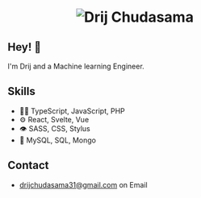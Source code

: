 

<!-- ### Hi there 👋 -->


<!-- **Drij77/Drij77** is a ✨ _special_ ✨ repository because its `README.md` (this file) appears on your GitHub profile.  -->

<!-- Here are some ideas to get you started: -->

<!-- - 🔭 I’m currently working on the machine learning project
- 🌱 I’m currently learning ...
- 👯 I’m looking to collaborate on ...
- 🤔 I’m looking for help with ...
- 💬 Ask me about ...
- 📫 How to reach me: ...
- 😄 Pronouns: ...
- ⚡ Fun fact: ...
 -->

 
 <h1 align="center">
  <img src="https://raw.githubusercontent.com/drij77/drij/master/name.svg" alt="Drij Chudasama" />
</h1>

## Hey! 👋
I'm Drij and a Machine learning Engineer.
<!-- 
- 🧭 Founder at [@th8ta](https://github.com/th8ta) and [@useverto](https://github.com/useverto)

- 👥 Core team member at [@nestdotland](https://github.com/nestdotland) -->

## Skills
- 👨‍💻 TypeScript, JavaScript, PHP
- ⚙️ React, Svelte, Vue
- 👁️ SASS, CSS, Stylus
- 💽 MySQL, SQL, Mongo

## Contact
<!-- - [marton.lederer.hu](https://marton.lederer.hu) -->
<!-- - [@martonlederer](https://twitter.com/martonlederer) on Twitter -->
<!-- - [@martonlederer](https://twitter.com/instagram) on Instagram -->
- [drijchudasama31@gmail.com](./) on Email
